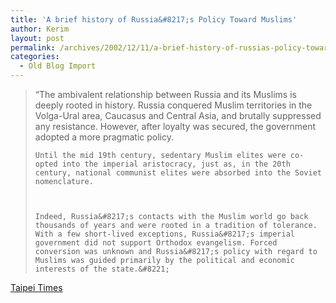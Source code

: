 ```yaml
---
title: 'A brief history of Russia&#8217;s Policy Toward Muslims'
author: Kerim
layout: post
permalink: /archives/2002/12/11/a-brief-history-of-russias-policy-toward-muslims/
categories:
  - Old Blog Import
---
```


>   &#8220;The ambivalent relationship between Russia and its Muslims is deeply rooted in history. Russia conquered Muslim territories in the Volga-Ural area, Caucasus and Central Asia, and brutally suppressed any resistance. However, after loyalty was secured, the government adopted a more pragmatic policy. 
>   
>   
>     Until the mid 19th century, sedentary Muslim elites were co-opted into the imperial aristocracy, just as, in the 20th century, national communist elites were absorbed into the Soviet nomenclature.
>   
>   
>   
>     Indeed, Russia&#8217;s contacts with the Muslim world go back thousands of years and were rooted in a tradition of tolerance. With a few short-lived exceptions, Russia&#8217;s imperial government did not support Orthodox evangelism. Forced conversion was unknown and Russia&#8217;s policy with regard to Muslims was guided primarily by the political and economic interests of the state.&#8221;
>   


<a href="http://www.taipeitimes.com/News/edit/archives/2002/12/11/186775" onclick="_gaq.push(['_trackEvent', 'outbound-article', 'http://www.taipeitimes.com/News/edit/archives/2002/12/11/186775', 'Taipei Times']);" >Taipei Times</a>

